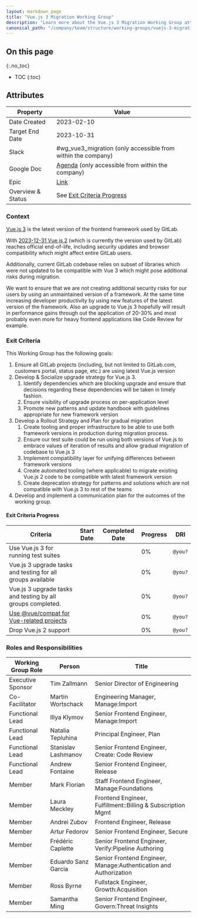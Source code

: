 ```yaml
---
layout: markdown_page
title: "Vue.js 3 Migration Working Group"
description: "Learn more about the Vue.js 3 Migration Working Group attributes, goals, roles and responsibilities."
canonical_path: "/company/team/structure/working-groups/vuejs-3-migration/"
---
```


## On this page

{:.no_toc}

- TOC
  {:toc}

## Attributes

| Property          | Value                                                                                                                                     |
| ----------------- | ----------------------------------------------------------------------------------------------------------------------------------------- |
| Date Created      | 2023-02-10                                                                                                                                |
| Target End Date   | 2023-10-31                                                                                                                                |
| Slack             | #wg_vue3_migration (only accessible from within the company)                                                                              |
| Google Doc        | [Agenda](https://docs.google.com/document/d/1Ad8mbz5HzMsBI2sR6DgQ34afOn1L1OJy5m_RrrpXaqE/edit) (only accessible from within the company) |
| Epic              | [Link](https://gitlab.com/groups/gitlab-org/-/epics/6252)                                                                                 |
| Overview & Status | See [Exit Criteria Progress](#exit-criteria-progress)                                                                                     |

### Context

[Vue.js 3](https://vuejs.org) is the latest version of the frontend framework used by GitLab.

With [2023-12-31 Vue.js 2](https://v2.vuejs.org/lts/) (which is currently the version used by GitLab) reaches official end-of-life, including security updates and browser compatibility which might affect entire GitLab users.

Additionally, current GitLab codebase relies on subset of libraries which were not updated to be compatible with Vue 3 which might pose additional risks during migration.

We want to ensure that we are not creating additional security risks for our users by using an unmaintained version of a framework. At the same time increasing developer productivity by using new features of the latest version of the framework. Also an upgrade to Vue.js 3 hopefully will result in performance gains through out the application of 20-30% and most probably even more for heavy frontend applications like Code Review for example.

### Exit Criteria

This Working Group has the following goals:

1. Ensure all GitLab projects (including, but not limited to GitLab.com, customers portal, status page, etc.) are using latest Vue.js version
1. Develop & Socialize upgrade strategy for Vue.js 3.
   1. Identify dependencies which are blocking upgrade and ensure that decisions regarding these dependencies will be taken in timely fashion.
   1. Ensure visibility of upgrade process on per-application level
   1. Promote new patterns and update handbook with guidelines appropriate for new framework version
1. Develop a Rollout Strategy and Plan for gradual migration
   1. Create tooling and proper infrastructure to be able to use both framework versions in production during migration process.
   1. Ensure our test suite could be run using both versions of Vue.js to embrace values of iteration of results and allow gradual migration of codebase to Vue.js 3
   1. Implement compatibility layer for unifying differences between framework versions
   1. Create automated tooling (where applicable) to migrate existing Vue.js 2 code to be compatible with latest framework version
   1. Create deprecation strategy for patterns and solutions which are not compatible with Vue.js 3 to rest of the teams
1. Develop and implement a communication plan for the outcomes of the working group.

#### Exit Criteria Progress

| Criteria                                                                                      | Start Date | Completed Date | Progress | DRI     |
| --------------------------------------------------------------------------------------------- | ---------- | -------------- | -------- | ------- |
| Use Vue.js 3 for running test suites                                                          |            |                | 0%       | `@you?` |
| Vue.js 3 upgrade tasks and testing for all groups available                                   |            |                | 0%       | `@you?` |
| Vue.js 3 upgrade tasks and testing by all groups completed.                                   |            |                | 0%       | `@you?` |
| [Use @vue/compat for Vue-related projects](https://gitlab.com/groups/gitlab-org/-/epics/9013) |            |                | 0%       | `@you?` |
| Drop Vue.js 2 support                                                                         |            |                | 0%       | `@you?` |

### Roles and Responsibilities

| Working Group Role | Person                | Title                                                             |
| ------------------ | --------------------- | ----------------------------------------------------------------- |
| Executive Sponsor  | Tim Zallmann          | Senior Director of Engineering                                    |
| Co-Facilitator     | Martin Wortschack     | Engineering Manager, Manage:Import                                |
| Functional Lead    | Illya Klymov          | Senior Frontend Engineer, Manage:Import                           |
| Functional Lead    | Natalia Tepluhina     | Principal Engineer, Plan                                          |
| Functional Lead    | Stanislav Lashmanov   | Senior Frontend Engineer, Create: Code Review                     |
| Functional Lead    | Andrew Fontaine       | Senior Frontend Engineer, Release                                 |
| Member             | Mark Florian          | Staff Frontend Engineer, Manage:Foundations                       |
| Member             | Laura Meckley         | Frontend Engineer, Fulfillment::Billing & Subscription Mgmt       |
| Member             | Andrei Zubov          | Frontend Engineer, Release                                        |
| Member             | Artur Fedorov         | Senior Frontend Engineer, Secure                                  |
| Member             | Frédéric Caplette     | Senior Frontend Engineer, Verify:Pipeline Authoring               |
| Member             | Eduardo Sanz Garcia   | Senior Frontend Engineer, Manage:Authentication and Authorization |
| Member             | Ross Byrne            | Fullstack Engineer, Growth:Acquisition                            |
| Member             | Samantha Ming         | Senior Frontend Engineer, Govern:Threat Insights                            |
